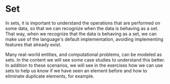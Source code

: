 # Set

In sets, it is important to understand the operations that are performed on some data, so that we can recognize when the data is behaving as a set. That way, when we recognize that the data is behaving as a set, we can make use of the language's default implementation, avoiding implementing features that already exist.

Many real-world entities, and computational problems, can be modeled as sets. In the content we will see some case studies to understand this better. In addition to these scenarios, we will see in the exercises how we can use sets to help us know if we have seen an element before and how to eliminate duplicate elements, for example.
